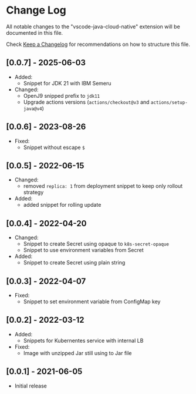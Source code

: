 # Change Log

All notable changes to the "vscode-java-cloud-native" extension will be documented in this file.

Check [Keep a Changelog](http://keepachangelog.com/) for recommendations on how to structure this file.

## [0.0.7] - 2025-06-03

- Added:
  - Snippet for JDK 21 with IBM Semeru
- Changed:
  - OpenJ9 snipped prefix to `jdk11`
  - Upgrade actions versions (`actions/checkout@v3` and `actions/setup-java@v4`)

## [0.0.6] - 2023-08-26

- Fixed:
  - Snippet without escape `$`

## [0.0.5] - 2022-06-15

- Changed:
  - removed `replica: 1` from deployment snippet to keep only rollout strategy
- Added:
  - added snippet for rolling update

## [0.0.4] - 2022-04-20

- Changed:
  - Snippet to create Secret using opaque to `k8s-secret-opaque`
  - Snippet to use environment variables from Secret
- Added:
  - Snippet to create Secret using plain string

## [0.0.3] - 2022-04-07

- Fixed:
  - Snippet to set environment variable from ConfigMap key

## [0.0.2] - 2022-03-12

- Added:
  - Snippets for Kubernentes service with internal LB
- Fixed:
  - Image with unzipped Jar still using to Jar file

## [0.0.1] - 2021-06-05

- Initial release